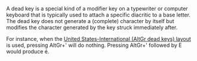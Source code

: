 A dead key is a special kind of a modifier key on a typewriter or computer keyboard that is typically used to attach a specific diacritic  to a base letter. The dead key does not generate a (complete) character by itself but modifies the character generated by the key struck immediately after.

For instance, when the [United States-International (AltGr dead keys) layout](http://code.google.com/p/usialtgr/downloads/list) is used, pressing AltGr+' will do nothing. Pressing AltGr+' followed by E would produce é.